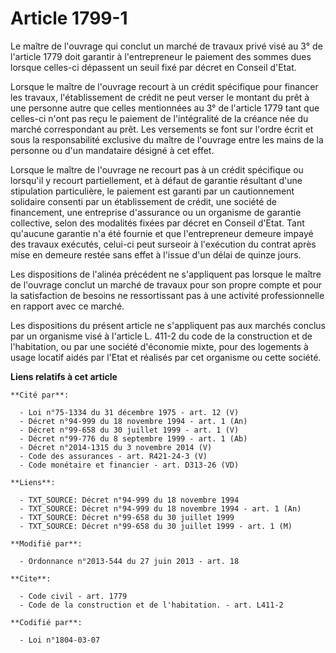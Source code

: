 # Article 1799-1

Le maître de l'ouvrage qui conclut un marché de travaux privé visé au 3° de l'article 1779 doit garantir à l'entrepreneur le
paiement des sommes dues lorsque celles-ci dépassent un seuil fixé par décret en Conseil d'Etat. 

Lorsque le maître de l'ouvrage recourt à un crédit spécifique pour financer les travaux, l'établissement de crédit ne peut
verser le montant du prêt à une personne autre que celles mentionnées au 3° de l'article 1779 tant que celles-ci n'ont pas
reçu le paiement de l'intégralité de la créance née du marché correspondant au prêt. Les versements se font sur l'ordre écrit
et sous la responsabilité exclusive du maître de l'ouvrage entre les mains de la personne ou d'un mandataire désigné à cet
effet. 

Lorsque le maître de l'ouvrage ne recourt pas à un crédit spécifique ou lorsqu'il y recourt partiellement, et à défaut de
garantie résultant d'une stipulation particulière, le paiement est garanti par un cautionnement solidaire consenti par un
établissement de crédit, une société de financement, une entreprise d'assurance ou un organisme de garantie collective, selon
des modalités fixées par décret en Conseil d'Etat. Tant qu'aucune garantie n'a été fournie et que l'entrepreneur demeure
impayé des travaux exécutés, celui-ci peut surseoir à l'exécution du contrat après mise en demeure restée sans effet à
l'issue d'un délai de quinze jours. 

Les dispositions de l'alinéa précédent ne s'appliquent pas lorsque le maître de l'ouvrage conclut un marché de travaux pour
son propre compte et pour la satisfaction de besoins ne ressortissant pas à une activité professionnelle en rapport avec ce
marché. 

Les dispositions du présent article ne s'appliquent pas aux marchés conclus par un organisme visé à l'article L. 411-2 du
code de la construction et de l'habitation, ou par une société d'économie mixte, pour des logements à usage locatif aidés par
l'Etat et réalisés par cet organisme ou cette société.

**Liens relatifs à cet article**

	**Cité par**:

	  - Loi n°75-1334 du 31 décembre 1975 - art. 12 (V)
	  - Décret n°94-999 du 18 novembre 1994 - art. 1 (An)
	  - Décret n°99-658 du 30 juillet 1999 - art. 1 (V)
	  - Décret n°99-776 du 8 septembre 1999 - art. 1 (Ab)
	  - Décret n°2014-1315 du 3 novembre 2014 (V)
	  - Code des assurances - art. R421-24-3 (V)
	  - Code monétaire et financier - art. D313-26 (VD)

	**Liens**:

	  - TXT_SOURCE: Décret n°94-999 du 18 novembre 1994
	  - TXT_SOURCE: Décret n°94-999 du 18 novembre 1994 - art. 1 (An)
	  - TXT_SOURCE: Décret n°99-658 du 30 juillet 1999
	  - TXT_SOURCE: Décret n°99-658 du 30 juillet 1999 - art. 1 (M)

	**Modifié par**:

	  - Ordonnance n°2013-544 du 27 juin 2013 - art. 18

	**Cite**:

	  - Code civil - art. 1779
	  - Code de la construction et de l'habitation. - art. L411-2

	**Codifié par**:

	  - Loi n°1804-03-07
